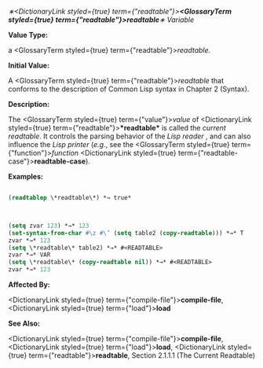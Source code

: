 *∗<DictionaryLink styled={true} term={"readtable"}><b><GlossaryTerm styled={true} term={"readtable"}><i>readtable</i></GlossaryTerm></b></DictionaryLink>∗ Variable* 



**Value Type:** 



a <GlossaryTerm styled={true} term={"readtable"}><i>readtable</i></GlossaryTerm>. 



**Initial Value:** 



A <GlossaryTerm styled={true} term={"readtable"}><i>readtable</i></GlossaryTerm> that conforms to the description of Common Lisp syntax in Chapter 2 (Syntax). 



**Description:** 



The <GlossaryTerm styled={true} term={"value"}><i>value</i></GlossaryTerm> of <DictionaryLink styled={true} term={"readtable"}><b>\*readtable\*</b></DictionaryLink> is called the *current readtable*. It controls the parsing behavior of the *Lisp reader* , and can also influence the *Lisp printer* (*e.g.*, see the <GlossaryTerm styled={true} term={"function"}><i>function</i></GlossaryTerm> <DictionaryLink styled={true} term={"readtable-case"}><b>readtable-case</b></DictionaryLink>). 



**Examples:**
```lisp

(readtablep \*readtable\*) *→ true* 



(setq zvar 123) *→* 123 
(set-syntax-from-char #\z #\’ (setq table2 (copy-readtable))) *→* T 
zvar *→* 123 
(setq \*readtable\* table2) *→* #<READTABLE> 
zvar *→* VAR 
(setq \*readtable\* (copy-readtable nil)) *→* #<READTABLE> 
zvar *→* 123 

```
**Affected By:** 



<DictionaryLink styled={true} term={"compile-file"}><b>compile-file</b></DictionaryLink>, <DictionaryLink styled={true} term={"load"}><b>load</b></DictionaryLink> 



**See Also:** 



<DictionaryLink styled={true} term={"compile-file"}><b>compile-file</b></DictionaryLink>, <DictionaryLink styled={true} term={"load"}><b>load</b></DictionaryLink>, <DictionaryLink styled={true} term={"readtable"}><b>readtable</b></DictionaryLink>, Section 2.1.1.1 (The Current Readtable) 



